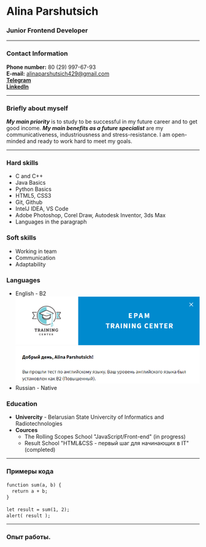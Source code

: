 # Alina Parshutsich
### Junior Frontend Developer 
*****
### Contact Information
**Phone number:** 80 (29) 997-67-93   
**E-mail:** alinaparshutsich429@gmail.com    
**[Telegram](https://t.me/nkrch)**   
**[LinkedIn](https://www.linkedin.com/in/%D0%B0%D0%BB%D0%B8%D0%BD%D0%B0-%D0%BF%D0%B0%D1%80%D1%88%D1%83%D1%82%D0%B8%D1%87-0a972a269/)**

***
### Briefly about myself
***My main priority*** is to study to be successful in my future career and to get good income. 
***My main benefits as a future specialist*** are my communicativeness, industriousness and stress-resistance. I am open-minded and ready to work hard to meet my goals.
***
### Hard skills   
* C and C++     
* Java Basics    
* Python Basics      
* HTML5, CSS3 
* Git, Github
* IntelJ IDEA, VS Code
* Adobe Photoshop, Corel Draw, Autodesk Inventor, 3ds Max  
* Languages in the paragraph

### Soft skills
* Working in team
* Communication
* Adaptability

### Languages
* English - B2   
![result](https://github.com/nkrch/folder/blob/main/screenshot%20english%20result.png)
* Russian - Native

### Education
* **Univercity** - Belarusian State Univercity of Informatics and Radiotechnologies
* **Cources**
    * The Rolling Scopes School "JavaScript/Front-end" (in progress)
    * Result School "HTML&CSS - первый шаг для начинающих в IT" (completed)
***
### Примеры кода
```
function sum(a, b) {
  return a + b;
}

let result = sum(1, 2);
alert( result );
```
***
### Опыт работы. 

